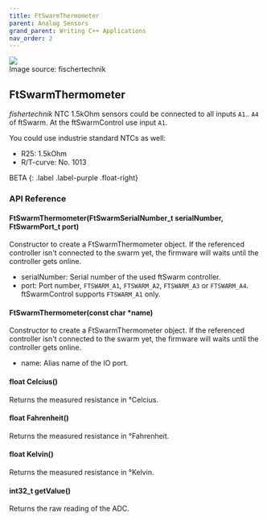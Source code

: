 ```yaml
---
title: FtSwarmThermometer
parent: Analog Sensors
grand_parent: Writing C++ Applications
nav_order: 2
---
```


<div class="ftimgdetail"> <img src="../../../assets/img/analog/sensor-ntc.png"><div>Image source: fischertechnik</div></div>

## FtSwarmThermometer

*fishertechnik* NTC 1.5kOhm sensors could be connected to all inputs `A1`.. `A4` of ftSwarm.
At the ftSwarmControl use input `A1`.

You could use industrie standard NTCs as well:
- R25: 1.5kOhm
- R/T-curve: No. 1013

BETA
{: .label .label-purple .float-right}
### API Reference

#### FtSwarmThermometer(FtSwarmSerialNumber_t serialNumber, FtSwarmPort_t port)

Constructor to create a FtSwarmThermometer object. If the referenced controller isn't connected to the swarm yet, the firmware will waits until the controller gets online.

- serialNumber: Serial number of the used ftSwarm controller.
- port: Port number, `FTSWARM_A1`, `FTSWARM_A2`, `FTSWARM_A3` or `FTSWARM_A4`. ftSwarmControl supports `FTSWARM_A1` only.

#### FtSwarmThermometer(const char *name)

Constructor to create a FtSwarmThermometer object. If the referenced controller isn't connected to the swarm yet, the firmware will waits until the controller gets online.

- name: Alias name of the IO port.

####  float Celcius()

Returns the measured resistance in °Celcius.

####  float Fahrenheit()

Returns the measured resistance in °Fahrenheit.

####  float Kelvin()

Returns the measured resistance in °Kelvin.

#### int32_t getValue()

Returns the raw reading of the ADC.
